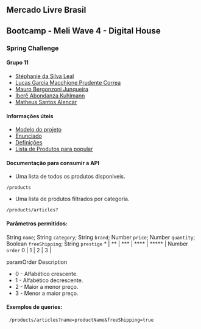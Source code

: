 ## Mercado Livre Brasil

## Bootcamp - Meli Wave 4 - Digital House

### Spring Challenge

#### Grupo 11

- [Stéphanie da Silva Leal](https://github.com/stephleal)
- [Lucas Garcia Macchione Prudente Correa](https://github.com/LucasGarcia97)
- [Mauro Bergonzoni Junqueira](https://github.com/mbjunqueiraweb)
- [Iberê Abondanza Kuhlmann](https://github.com/ikuhlmann-meli)
- [Matheus Santos Alencar](https://github.com/matheussalencar)

#### Informações úteis

- [Modelo do projeto](https://app.diagrams.net/#G1vXStuYDfln40WaJIKDFrRCuX_WlIKDeN)
- [Enunciado](https://drive.google.com/file/d/15zguFhJ8odRtqGYfxuYro42STlYCTpA7/view)
- [Definições](https://drive.google.com/file/d/1XXDABy-lEhF-MGQkw7Ty91WLscVJ6aQ_/view)
- [Lista de Produtos para popular](https://docs.google.com/spreadsheets/d/1VbpRtZXw6DiYoA7VETG9ezf39ghlsCq4EN0drRTxuS4/edit#gid=0)

#### Documentação para consumir a API

- Uma lista de todos os produtos disponíveis.

``` /products ```

- Uma lista de produtos filtrados por categoria.

``` /products/articles? ```

#### Parâmetros permitidos:
    
String ```name```;
String ```category```;
String ```brand```;
Number ```price```;
Number ```quantity```;
Boolean ```freeShipping```;
String ```prestige``` * | ** | *** | **** | ***** |
Number ```order``` 0 | 1 | 2 | 3 |

paramOrder Description
- 0 - Alfabético crescente.
- 1 - Alfabético decrescente.
- 2 - Maior a menor preço.
- 3 - Menor a maior preço.

#### Exemplos de queries: 
    
``` /products/articles?name=productName&freeShipping=true```